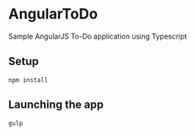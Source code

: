 # AngularToDo
Sample AngularJS To-Do application using Typescript

## Setup
`npm install`

## Launching the app
`gulp`